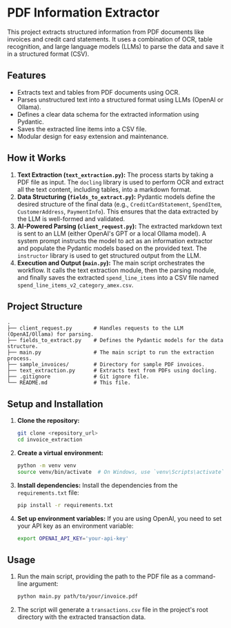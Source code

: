 # PDF Information Extractor

This project extracts structured information from PDF documents like invoices and credit card statements. It uses a combination of OCR, table recognition, and large language models (LLMs) to parse the data and save it in a structured format (CSV).

## Features

- Extracts text and tables from PDF documents using OCR.
- Parses unstructured text into a structured format using LLMs (OpenAI or Ollama).
- Defines a clear data schema for the extracted information using Pydantic.
- Saves the extracted line items into a CSV file.
- Modular design for easy extension and maintenance.

## How it Works

1.  **Text Extraction (`text_extraction.py`):** The process starts by taking a PDF file as input. The `docling` library is used to perform OCR and extract all the text content, including tables, into a markdown format.
2.  **Data Structuring (`fields_to_extract.py`):** Pydantic models define the desired structure of the final data (e.g., `CreditCardStatement`, `SpendItem`, `CustomerAddress`, `PaymentInfo`). This ensures that the data extracted by the LLM is well-formed and validated.
3.  **AI-Powered Parsing (`client_request.py`):** The extracted markdown text is sent to an LLM (either OpenAI's GPT or a local Ollama model). A system prompt instructs the model to act as an information extractor and populate the Pydantic models based on the provided text. The `instructor` library is used to get structured output from the LLM.
4.  **Execution and Output (`main.py`):** The main script orchestrates the workflow. It calls the text extraction module, then the parsing module, and finally saves the extracted `spend_line_items` into a CSV file named `spend_line_items_v2_category_amex.csv`.

## Project Structure

```
.
├── client_request.py       # Handles requests to the LLM (OpenAI/Ollama) for parsing.
├── fields_to_extract.py    # Defines the Pydantic models for the data structure.
├── main.py                 # The main script to run the extraction process.
├── sample_invoices/        # Directory for sample PDF invoices.
├── text_extraction.py      # Extracts text from PDFs using docling.
├── .gitignore              # Git ignore file.
└── README.md               # This file.
```

## Setup and Installation

1.  **Clone the repository:**
    ```bash
    git clone <repository_url>
    cd invoice_extraction
    ```

2.  **Create a virtual environment:**
    ```bash
    python -m venv venv
    source venv/bin/activate  # On Windows, use `venv\Scripts\activate`
    ```

3.  **Install dependencies:**
    Install the dependencies from the `requirements.txt` file:
    ```bash
    pip install -r requirements.txt
    ```

4.  **Set up environment variables:**
    If you are using OpenAI, you need to set your API key as an environment variable:
    ```bash
    export OPENAI_API_KEY='your-api-key'
    ```

## Usage

1.  Run the main script, providing the path to the PDF file as a command-line argument:
    ```bash
    python main.py path/to/your/invoice.pdf
    ```
2.  The script will generate a `transactions.csv` file in the project's root directory with the extracted transaction data.